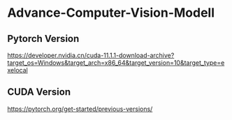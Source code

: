 # Advance-Computer-Vision-Modell

## Pytorch Version
https://developer.nvidia.cn/cuda-11.1.1-download-archive?target_os=Windows&target_arch=x86_64&target_version=10&target_type=exelocal

## CUDA Version
https://pytorch.org/get-started/previous-versions/
